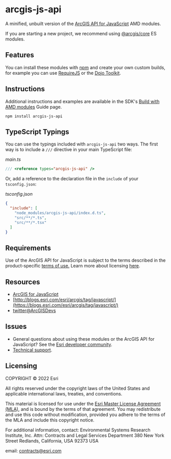 # arcgis-js-api

A minified, unbuilt version of the [ArcGIS API for JavaScript](https://developers.arcgis.com/javascript/) AMD modules.

If you are starting a new project, we recommend using [@arcgis/core](https://developers.arcgis.com/javascript/latest/es-modules/) ES modules. 

## Features

You can install these modules with [npm](https://npmjs.org/) and create your own custom builds, for example you can use [RequireJS](https://requirejs.org/) or the [Dojo Toolkit](https://dojotoolkit.org/).

## Instructions

Additional instructions and examples are available in the SDK's [Build with AMD modules](https://developers.arcgis.com/javascript/latest/amd-build/) Guide page.

```
npm install arcgis-js-api
```

## TypeScript Typings

You can use the typings included with `arcgis-js-api` two ways. The first way is to include a `///` directive in your main TypeScript file:

*main.ts*

```ts
/// <reference types="arcgis-js-api" />
```

Or, add a reference to the declaration file in the `include` of your `tsconfig.json`:

*tsconfig.json*

```json
{
  "include": [
    "node_modules/arcgis-js-api/index.d.ts",
    "src/**/*.ts",
    "src/**/*.tsx"
  ]
}
```

## Requirements

Use of the ArcGIS API for JavaScript is subject to the terms described in the product-specific [terms of use.](https://www.esri.com/en-us/legal/terms/product-specific-scope-of-use) Learn more about licensing [here](https://developers.arcgis.com/javascript/latest/licensing/).


## Resources

* [ArcGIS for JavaScript](https://developers.arcgis.com/javascript/)
* [http://blogs.esri.com/esri/arcgis/tag/javascript/](https://blogs.esri.com/esri/arcgis/tag/javascript/)
* [twitter@ArcGISDevs](https://twitter.com/ArcGISDevs)

## Issues

- General questions about using these modules or the ArcGIS API for JavaScript? See the [Esri developer community](https://community.esri.com/t5/arcgis-api-for-javascript/ct-p/arcgis-api-for-javascript).
- [Technical support](https://support.esri.com/).

## Licensing

COPYRIGHT © 2022 Esri

All rights reserved under the copyright laws of the United States
and applicable international laws, treaties, and conventions.

This material is licensed for use under the [Esri Master License
Agreement (MLA)](https://www.esri.com/content/dam/esrisites/en-us/media/legal/ma-full/ma-full.pdf), and is bound by the terms of that agreement.
You may redistribute and use this code without modification,
provided you adhere to the terms of the MLA and include this
copyright notice.

For additional information, contact:
Environmental Systems Research Institute, Inc.
Attn: Contracts and Legal Services Department
380 New York Street
Redlands, California, USA 92373
USA

email: contracts@esri.com